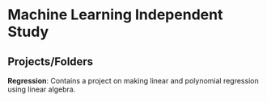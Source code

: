 # Machine Learning Independent Study

## Projects/Folders
**Regression**: Contains a project on making linear and polynomial regression using linear algebra.
